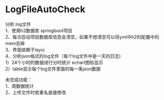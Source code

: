 # LogFileAutoCheck
分析.log文件 <Br/>
1、使用h2数据库 springboot项目<Br/>
2、每次启动项目数据库信息会清空，如果不想清空可以将yml中h2的配置中的mem去掉<Br/>
3、界面依赖于layui<Br/>
4、分析json格式的log文件（每个log文件中是一天的日志)<Br/>
    1）24个小时的数据进行分时统计 echart图标显示<Br/>
    2）table显示每个log文件里面的每一条json数据<Br/>

 未完成功能：<Br/>
 1、周数据统计<Br/>
 2、上传文件时若重名直接修改<Br/>
